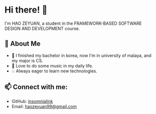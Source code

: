 # Hi there! 👋  
I'm HAO ZEYUAN, a student in the FRAMEWORK-BASED SOFTWARE DESIGN AND DEVELOPMENT course.  

## 🎯 About Me
- 🔧 I finished my bachelor in korea, now I'm in university of malaya, and my major is CS.  
- 🎸 Love to do some music in my daily life.  
- 💡 Always eager to learn new technologies.

## 📫 Connect with me:
- GitHub: [insomnialink](https://github.com/insomnialink)
- Email: haozeyuan99@gmail.com

